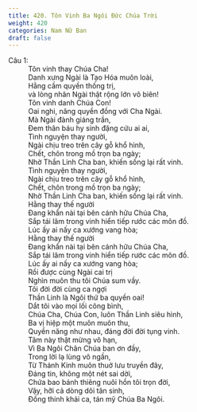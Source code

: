 ```yaml
---
title: 420. Tôn Vinh Ba Ngôi Đức Chúa Trời
weight: 420
categories: Nam Nữ Ban
draft: false
---
```

<dl><dt>Câu 1:</dt><dd data-verse="1">Tôn vinh thay Chúa Cha! <br/>Danh xưng Ngài là Tạo Hóa muôn loài, <br/>Hằng cầm quyền thống trị, <br/>và lòng nhân Ngài thật rộng lớn vô biên! <br/>Tôn vinh danh Chúa Con! <br/>Oai nghi, năng quyền đồng với Cha Ngài. <br/>Mà Ngài đành giáng trần, <br/>Đem thân báu hy sinh đặng cứu ai ai, <br/>Tình nguyện thay người, <br/>Ngài chịu treo trên cây gỗ khổ hình, <br/>Chết, chôn trong mồ trọn ba ngày; <br/>Nhờ Thần Linh Cha ban, khiến sống lại rất vinh. <br/>Tình nguyện thay người, <br/>Ngài chịu treo trên cây gỗ khổ hình, <br/>Chết, chôn trong mồ trọn ba ngày; <br/>Nhờ Thần Linh Cha ban, khiến sống lại rất vinh. <br/>Hằng thay thế người <br/>Đang khẩn nài tại bên cánh hữu Chúa Cha, <br/>Sắp tái lâm trong vinh hiển tiếp rước các môn đồ. <br/>Lúc ấy ai nấy ca xướng vang hòa; <br/>Hằng thay thế người <br/>Đang khẩn nài tại bên cánh hữu Chúa Cha, <br/>Sắp tái lâm trong vinh hiển tiếp rước các môn đồ. <br/>Lúc ấy ai nấy ca xướng vang hòa; <br/>Rồi được cùng Ngài cai trị <br/>Nghìn muôn thu tôi Chúa sum vầy. <br/>Tôi đời đời cùng ca ngợi <br/>Thần Linh là Ngôi thứ ba quyền oai! <br/>Dắt tôi vào mọi lối công bình, <br/>Chúa Cha, Chúa Con, luôn Thần Linh siêu hình, <br/>Ba vị hiệp một muôn muôn thu, <br/>Quyền năng như nhau, đáng đời đời tụng vinh. <br/>Tâm này thật mừng vô hạn, <br/>Vì Ba Ngôi Chân Chúa ban ơn đầy, <br/>Trong lời lạ lùng vô ngần, <br/>Từ Thánh Kinh muôn thuở lưu truyền đây, <br/>Đáng tin, không một nét sai dời, <br/>Chứa bao bánh thiêng nuôi hồn tôi trọn đời, <br/>Vậy, hỡi cả dòng dõi tân sinh, <br/>Đồng thinh khải ca, tán mỹ Chúa Ba Ngôi. </dd></dl>